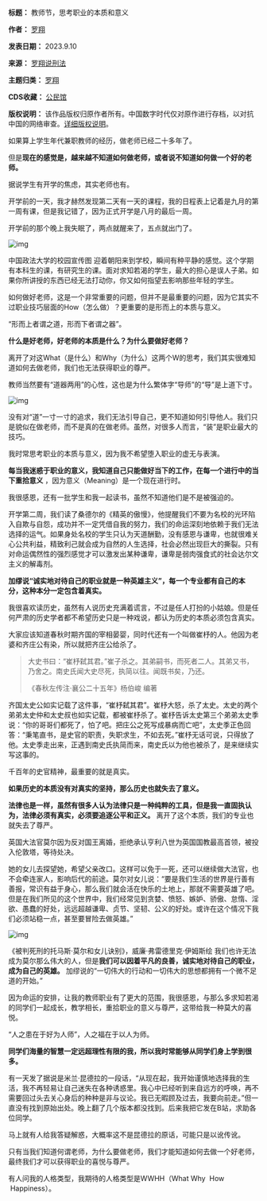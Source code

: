 

**标题：** 教师节，思考职业的本质和意义  

**作者：** [罗翔](https://chinadigitaltimes.net/space/罗翔)  

**发表日期：** 2023.9.10  

**来源：** [罗翔说刑法](https://web.archive.org/web/https://mp.weixin.qq.com/s/CkfmEQwVQPQrnrwwOPAgHA)  

**主题归类：** [罗翔](https://chinadigitaltimes.net/space/罗翔)  

**CDS收藏：** [公民馆](https://chinadigitaltimes.net/space/%E5%85%AC%E6%B0%91%E9%A6%86)  

**版权说明：** 该作品版权归原作者所有。中国数字时代仅对原作进行存档，以对抗中国的网络审查。[详细版权说明](https://chinadigitaltimes.net/chinese/copyright)。


如果算上学生年代兼职教师的经历，做老师已经二十多年了。


但是**现在的感觉是，越来越不知道如何做老师，或者说不知道如何做一个好的老师。** 


据说学生有开学的焦虑，其实老师也有。


开学前的一天，我才赫然发现第二天有一天的课程，我的日程表上记着是九月的第一周有课，但是我记错了，因为正式开学是八月的最后一周。


开学前的那个晚上我失眠了，两点就醒来了，五点就出门了。


![img](https://chinadigitaltimes.net/chinese/files/2023/09/post-700222-6503d1810e91a.)


中国政法大学的校园宣传图
迎着朝阳来到学校，瞬间有种平静的感觉。这个学期有本科生的课，有研究生的课。面对求知若渴的学生，最大的担心是误人子弟。如果你所讲授的东西已经无法打动你，你又如何指望去影响那些年轻的学生。 


如何做好老师，这是一个非常重要的问题，但并不是最重要的问题，因为它其实不过职业技巧层面的How（怎么做）？更重要的是形而上的本质与意义。


“形而上者谓之道，形而下者谓之器”。


**什么是好老师，好老师的本质是什么？为什么要做好老师？** 


离开了对这What（是什么）和Why（为什么）这两个W的思考，我们其实很难知道如何去做老师，我们也无法获得职业的尊严。


教师当然要有“道器两用”的心性，这也是为什么繁体字“导师”的“导”是上道下寸。


![img](https://chinadigitaltimes.net/chinese/files/2023/09/post-700222-6503d18129595.png)


没有对“道”一寸一寸的追求，我们无法引导自己，更不知道如何引导他人。我们只是貌似在做老师，而不是真的在做老师。虽然，对很多人而言，“装”是职业最大的技巧。


我时常思考职业的本质与意义，因为我不希望堕入职业的虚无与表演。


**每当我迷惑于职业的意义，我知道自己只能做好当下的工作，在每一个进行中的当下重拾意义** ，因为意义（Meaning）是一个现在进行时。


我很感恩，还有一批学生和我一起读书，虽然不知道他们是不是被强迫的。


开学第二周，我们读了桑德尔的《精英的傲慢》，他提醒我们不要为名校的光环陷入自欺与自怨，成功并不一定凭借自我的努力，我们的命运深刻地依赖于我们无法选择的运气。如果身处名校的学生只认为天道酬勤，没有感恩与谦卑，也就很难关心公共利益，精致利己就会成为自然的人生选择，社会必然出现巨大的撕裂。只有对命运偶然性的强烈感觉才可以激发出某种谦卑，谦卑是弱肉强食式的社会达尔文主义的解毒剂。


**加缪说“诚实地对待自己的职业就是一种英雄主义”，每一个专业都有自己的本分，这种本分一定包含着真实。** 


我很喜欢读历史，虽然有人说历史充满着谎言，不过是任人打扮的小姑娘。但是任何严肃的历史学者都不希望历史只是一种戏说，都认为历史的本质必须包含真实。


大家应该知道春秋时期齐国的宰相晏婴，同时代还有一个叫做崔杼的人。他因为老婆和齐庄公有染，所以就把齐庄公给杀了。



> 
> 大史书曰：“崔杼弑其君。”崔子杀之。其弟嗣书，而死者二人。其弟又书，乃舍之。南史氏闻大史尽死，执简以往。闻既书矣，乃还。
> 
> 
> 《春秋左传注·襄公二十五年》杨伯峻 编著
> 
> 
> 


齐国太史公如实记载了这件事，“崔杼弑其君”。崔杼大怒，杀了太史。太史的两个弟弟太史仲和太史叔也如实记载，都被崔杼杀了。崔杼告诉太史第三个弟弟太史季说：“你的哥哥们都死了，怕了吧。把庄公之死写成暴病而亡吧”，太史季正色回答：“秉笔直书，是史官的职责，失职求生，不如去死。”崔杼无话可说，只得放了他。太史季走出来，正遇到南史氏执简而来，南史氏以为他也被杀了，是来继续实写这事的。 


千百年的史官精神，最重要的就是真实。


**如果历史的本质没有对真实的坚持，那么历史也就失去了意义。** 


**法律也是一样，虽然有很多人认为法律只是一种纯粹的工具，但是我一直固执认为，法律必须有真实，必须要追逐公平和正义。** 离开了这个本质，我们的专业也就失去了尊严。


英国大法官莫尔因为反对国王离婚，拒绝承认亨利八世为英国国教最高首领，被投入伦敦塔，等待处决。


她的女儿去探望她，希望父亲改口。这样可以免于一死，还可以继续做大法官，也不会牵连家人，影响后代的前途。莫尔对女儿说：“要是我们生活的世界是行善有善报，常识有益于身心，那么我们就会活在快乐的土地上，那就不需要英雄了吧。但是在我们所见的这个世界中，我们经常见到贪婪、愤怒、嫉妒、骄傲、怠惰、淫欲、愚蠢的好处，远远超越谦卑、贞节、坚韧、公义的好处。或许在这个情况下我们必须站稳一点，甚至要冒险去做英雄。”


![img](https://chinadigitaltimes.net/chinese/files/2023/09/post-700222-6503d181489d6.)


《被判死刑的托马斯·莫尔和女儿诀别》，威廉·弗雷德里克·伊姆斯绘
我们也许无法成为莫尔那么伟大的人，但是**我们可以因着平凡的良善，诚实地对待自己的职业，成为自己的英雄。** 加缪说的“一切伟大的行动和一切伟大的思想都拥有一个微不足道的开始。”


因为命运的安排，让我的教师职业有了更大的范围，我很感恩，与那么多求知若渴的同学们一起成长，教学相长，重拾职业的意义与尊严，这带给我一种莫大的喜悦。


“人之患在于好为人师”，人之福在于以人为师。


**同学们海量的智慧一定远超理性有限的我，所以我时常能够从同学们身上学到很多。** 


有一天发了据说是米兰·昆德拉的一段话，“从现在起，我开始谨慎地选择我的生活，我不再轻易让自己迷失在各种诱惑里。我心中已经听到来自远方的呼唤，再不需要回过头去关心身后的种种是非与议论。我已无暇顾及过去，我要向前走。”但一直没有找到原始出处。晚上翻了几个版本都没找到。后来我把它发在B站，求助各位同学。


马上就有人给我答疑解惑，大概率这不是昆德拉的原话，可能只是以讹传讹。


只有当我们知道何谓老师，为什么要做老师，我们才能知道如何去做一个好老师，最终我们才可以获得职业的喜悦与尊严。


有人问我的人格类型，我期待的人格类型是WWHH（What Why  How  Happiness）。

